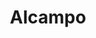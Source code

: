 ---
title: "Alcampo"
url: /madrid/alcampo-avenida-de-nuestra-senora-de-fatima/
shop: supermercado
---